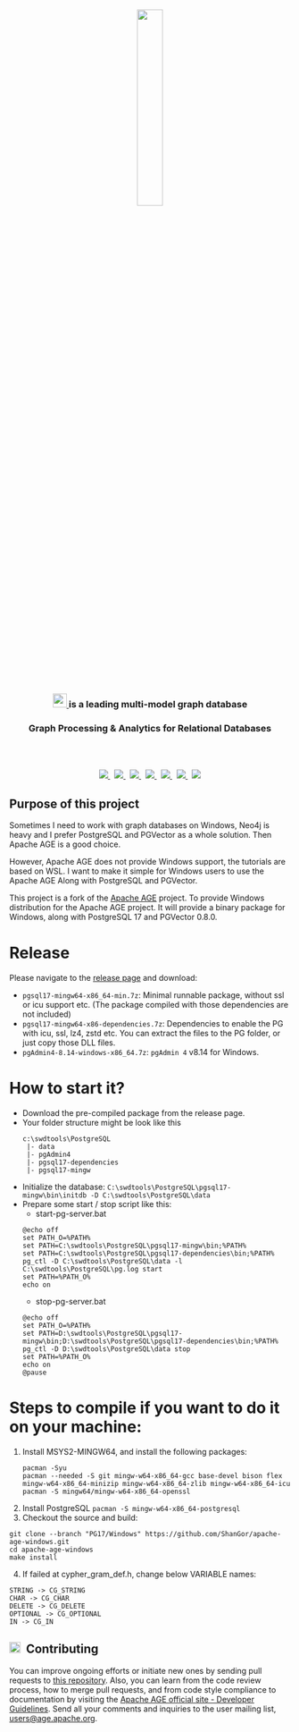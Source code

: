 <br>

<p align="center">
     <img src="https://age.apache.org/age-manual/master/_static/logo.png" width="30%" height="30%">
</p>
<br>

<h3 align="center">
    <a href="https://age.apache.org/age-manual/master/_static/logo.png" target="_blank">
        <img src="https://age.apache.org/age-manual/master/_static/logo.png" height="25" height="30% alt="Apache AGE style="margin: 0 0 -3px 0">
    </a>
    <a href="https://age.apache.org/age-manual/master/_static/logo.png" target="_blank">
    </a>
     is a leading multi-model graph database </h3>
     
</h3>

<h3 align="center">Graph Processing & Analytics for Relational Databases</h3>

<br>


</br>



<p align="center">                                                                                                    
  <a href="https://github.com/apache/age/blob/master/LICENSE">
    <img src="https://img.shields.io/github/license/apache/age"/>
  </a>
  &nbsp;
  <a href="https://github.com/apache/age/releases">
    <img src="https://img.shields.io/badge/Release-v1.5.0-FFA500?labelColor=gray&style=flat&link=https://github.com/apache/age/releases"/>
  </a>
  &nbsp;
  <a href="https://www.postgresql.org/docs/16/index.html">
    <img src="https://img.shields.io/badge/Version-Postgresql 17-00008B?labelColor=gray&style=flat&link=https://www.postgresql.org/docs/16/index.html"/>
  </a>
  &nbsp;
  <a href="https://github.com/apache/age/issues">
    <img src="https://img.shields.io/github/issues/apache/age"/>
  </a>
  &nbsp;
  <a href="https://github.com/apache/age/network/members">
    <img src="https://img.shields.io/github/forks/apache/age"/>
  </a>
  &nbsp;
  <a href="https://github.com/apache/age/stargazers">
    <img src="https://img.shields.io/github/stars/apache/age"/>
  </a>
  &nbsp;
  <a href="https://discord.gg/EuK6EEg3k7">
    <img src="https://img.shields.io/discord/1022177873127280680.svg?label=discord&style=flat&color=5a66f6"></a>
</p>

## Purpose of this project
Sometimes I need to work with graph databases on Windows, Neo4j is heavy and I prefer PostgreSQL and PGVector as a whole solution. Then Apache AGE is a good choice.

However, Apache AGE does not provide Windows support, the tutorials are based on WSL. I want to make it simple for Windows users to use the Apache AGE Along with PostgreSQL and PGVector.

This project is a fork of the [Apache AGE](https://github.com/apache/age) project. To provide Windows distribution for the Apache AGE project.
It will provide a binary package for Windows, along with PostgreSQL 17 and PGVector 0.8.0.

# Release
Please navigate to the [release page](https://github.com/ShanGor/apache-age-windows/releases/tag/PG17%2Fv1.5.0-rc0) and download:
- `pgsql17-mingw64-x86_64-min.7z`: Minimal runnable package, without ssl or icu support etc. (The package compiled with those dependencies are not included)
- `pgsql17-mingw64-x86-dependencies.7z`: Dependencies to enable the PG with icu, ssl, lz4, zstd etc. You can extract the files to the PG folder, or just copy those DLL files.
- `pgAdmin4-8.14-windows-x86_64.7z`: `pgAdmin 4` v8.14 for Windows.

# How to start it?
- Download the pre-compiled package from the release page. 
- Your folder structure might be look like this
  ```
  c:\swdtools\PostgreSQL
   |- data
   |- pgAdmin4
   |- pgsql17-dependencies
   |- pgsql17-mingw
  ```
- Initialize the database: `C:\swdtools\PostgreSQL\pgsql17-mingw\bin\initdb -D C:\swdtools\PostgreSQL\data`
- Prepare some start / stop script like this:
  - start-pg-server.bat
  ```
  @echo off
  set PATH_O=%PATH%
  set PATH=C:\swdtools\PostgreSQL\pgsql17-mingw\bin;%PATH%
  set PATH=C:\swdtools\PostgreSQL\pgsql17-dependencies\bin;%PATH%
  pg_ctl -D C:\swdtools\PostgreSQL\data -l C:\swdtools\PostgreSQL\pg.log start
  set PATH=%PATH_O%
  echo on
  ```
  - stop-pg-server.bat
  ```
  @echo off
  set PATH_O=%PATH%
  set PATH=D:\swdtools\PostgreSQL\pgsql17-mingw\bin;D:\swdtools\PostgreSQL\pgsql17-dependencies\bin;%PATH%
  pg_ctl -D D:\swdtools\PostgreSQL\data stop
  set PATH=%PATH_O%
  echo on
  @pause
  ```

# Steps to compile if you want to do it on your machine:
1. Install MSYS2-MINGW64, and install the following packages:
   ```
   pacman -Syu
   pacman --needed -S git mingw-w64-x86_64-gcc base-devel bison flex mingw-w64-x86_64-minizip mingw-w64-x86_64-zlib mingw-w64-x86_64-icu
   pacman -S mingw64/mingw-w64-x86_64-openssl
   ```
2. Install PostgreSQL
   `pacman -S mingw-w64-x86_64-postgresql`
3. Checkout the source and build:
  ```
  git clone --branch "PG17/Windows" https://github.com/ShanGor/apache-age-windows.git
  cd apache-age-windows
  make install
  ```
4. If failed at cypher_gram_def.h, change below VARIABLE names:
  ```
  STRING -> CG_STRING
  CHAR -> CG_CHAR
  DELETE -> CG_DELETE
  OPTIONAL -> CG_OPTIONAL
  IN -> CG_IN
  ```

<h2><img height="20" src="/img/community.svg">&nbsp;&nbsp;Contributing</h2>

You can improve ongoing efforts or initiate new ones by sending pull requests to [this repository](https://github.com/apache/age).
Also, you can learn from the code review process, how to merge pull requests, and from code style compliance to documentation by visiting the [Apache AGE official site - Developer Guidelines](https://age.apache.org/contribution/guide).
Send all your comments and inquiries to the user mailing list, users@age.apache.org.

